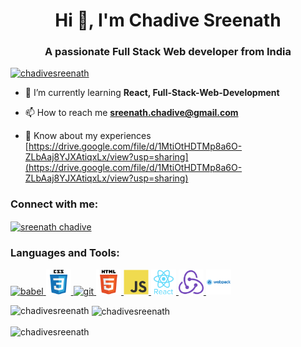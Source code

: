 <h1 align="center">Hi 👋, I'm Chadive Sreenath</h1>
<h3 align="center">A passionate Full Stack Web developer from India</h3>

<p align="left"> <a href="https://github.com/ryo-ma/github-profile-trophy"><img src="https://github-profile-trophy.vercel.app/?username=chadivesreenath" alt="chadivesreenath" /></a> </p>

- 🌱 I’m currently learning **React, Full-Stack-Web-Development**

- 📫 How to reach me **sreenath.chadive@gmail.com**

- 📄 Know about my experiences [https://drive.google.com/file/d/1MtiOtHDTMp8a6O-ZLbAaj8YJXAtiqxLx/view?usp=sharing](https://drive.google.com/file/d/1MtiOtHDTMp8a6O-ZLbAaj8YJXAtiqxLx/view?usp=sharing)

<h3 align="left">Connect with me:</h3>
<p align="left">
<a href="https://linkedin.com/in/sreenath chadive" target="blank"><img align="center" src="https://raw.githubusercontent.com/rahuldkjain/github-profile-readme-generator/master/src/images/icons/Social/linked-in-alt.svg" alt="sreenath chadive" height="30" width="40" /></a>
</p>

<h3 align="left">Languages and Tools:</h3>
<p align="left"> <a href="https://babeljs.io/" target="_blank" rel="noreferrer"> <img src="https://www.vectorlogo.zone/logos/babeljs/babeljs-icon.svg" alt="babel" width="40" height="40"/> </a> <a href="https://www.w3schools.com/css/" target="_blank" rel="noreferrer"> <img src="https://raw.githubusercontent.com/devicons/devicon/master/icons/css3/css3-original-wordmark.svg" alt="css3" width="40" height="40"/> </a> <a href="https://git-scm.com/" target="_blank" rel="noreferrer"> <img src="https://www.vectorlogo.zone/logos/git-scm/git-scm-icon.svg" alt="git" width="40" height="40"/> </a> <a href="https://www.w3.org/html/" target="_blank" rel="noreferrer"> <img src="https://raw.githubusercontent.com/devicons/devicon/master/icons/html5/html5-original-wordmark.svg" alt="html5" width="40" height="40"/> </a> <a href="https://developer.mozilla.org/en-US/docs/Web/JavaScript" target="_blank" rel="noreferrer"> <img src="https://raw.githubusercontent.com/devicons/devicon/master/icons/javascript/javascript-original.svg" alt="javascript" width="40" height="40"/> </a> <a href="https://reactjs.org/" target="_blank" rel="noreferrer"> <img src="https://raw.githubusercontent.com/devicons/devicon/master/icons/react/react-original-wordmark.svg" alt="react" width="40" height="40"/> </a> <a href="https://redux.js.org" target="_blank" rel="noreferrer"> <img src="https://raw.githubusercontent.com/devicons/devicon/master/icons/redux/redux-original.svg" alt="redux" width="40" height="40"/> </a> <a href="https://webpack.js.org" target="_blank" rel="noreferrer"> <img src="https://raw.githubusercontent.com/devicons/devicon/d00d0969292a6569d45b06d3f350f463a0107b0d/icons/webpack/webpack-original-wordmark.svg" alt="webpack" width="40" height="40"/> </a> </p>

<p><img align="left" src="https://github-readme-stats.vercel.app/api/top-langs?username=chadivesreenath&show_icons=true&locale=en&layout=compact" alt="chadivesreenath" /></p>

<p>&nbsp;<img align="center" src="https://github-readme-stats.vercel.app/api?username=chadivesreenath&show_icons=true&locale=en" alt="chadivesreenath" /></p>

<p><img align="center" src="https://github-readme-streak-stats.herokuapp.com/?user=chadivesreenath&" alt="chadivesreenath" /></p>

